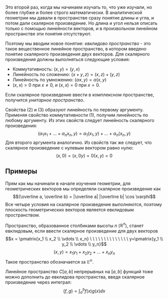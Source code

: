 Это второй раз, когда мы начинаем изучать то, что уже изучали, но более глубже и более строго математически. В аналитической геометрии мы давали в пространстве сразу понятие длины и угла, и потом дали скалярное произведение. Но длина и угол нельзя описать только с помощью линейности векторов, и в произвольном линейном пространстве эти понятия отсутствуют.

Поэтому мы вводим новое понятие: *евклидово пространство* - это такое вещественное линейное пространство, в котором введено понятие скалярного произведения двух векторов.
Для скалярного произведения должны выполняться следующие условия:
- Коммутативность: $(x,y) = (y,x)$
- Линейность по сложению: $(x+y,z) = (x,z) + (y,z)$
- Линейность по умножению: $(\alpha x, y) = \alpha(x,y)$
- $(x,x)>0$ при $x\neq 0$, и $(x,x)=0$ при $x=0$.

Если скалярное произведение ввести в комплексном пространстве, получится *унитарное пространство*.

Свойства (2) и (3) образуют линейность по первому аргументу. Применяя свойство коммутативности (1), получим линейность по любому аргументу.
Из этих свойств следует линейность скалярного произведения:
$$(\alpha_1x_1+ \ldots + \alpha_nx_n, y) = \alpha_1(x_1,y) + \ldots + \alpha_n(x_n,y)$$
Для второго аргумента аналогично.
Из свойств так же следует, что скалярное произведение с нулевым вектором равно нулю:
$$(x, 0) = (x, 0y) = 0(x,y) = 0$$
## Примеры
Прям как мы начинали в начале изучения геометрии, для геометрических векторов мы определяли скалярное произведение как
$$(\overline a, \overline b) = |\overline a| |\overline b| \cos \varphi$$
Все четыре условия на скалярное произведение выполняются, поэтому плоскость геометрических векторов является евклидовым пространством.

Пространство, образованное столбиками высоты $n$ ($\mathbb R^n$), станет евклидовым, если ввести скалярное произведение для двух векторов
$$x = \pmatrix{x_1 \\ x_2 \\ \vdots \\ x_n} \ \ \ \ \ \ \ \ \ \ \ \ \ \ y=\pmatrix{y_1 \\ y_2 \\ \vdots \\ y_n}$$
$$(x,y) = x_1y_1 + x_2y_2 + \ldots + x_ny_n$$
Такое пространство обозначается за $\mathbb E^n$.

Линейное пространство $C[a,b]$ непрерывных на $[a,b]$ функций тоже можно дополнить до евклидова пространства, введя скалярное произведение через интеграл:
$$(f, g) = \int_a^b f(x)g(x)\dd x$$